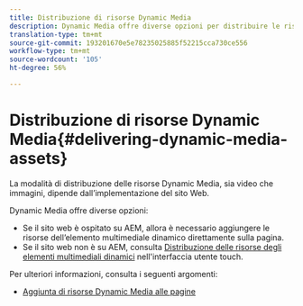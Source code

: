 ```yaml
---
title: Distribuzione di risorse Dynamic Media
description: Dynamic Media offre diverse opzioni per distribuire le risorse Dynamic Media (video e immagini) al sito Web.
translation-type: tm+mt
source-git-commit: 193201670e5e78235025885f52215cca730ce556
workflow-type: tm+mt
source-wordcount: '105'
ht-degree: 56%

---
```



# Distribuzione di risorse Dynamic Media{#delivering-dynamic-media-assets}

La modalità di distribuzione delle risorse Dynamic Media, sia video che immagini, dipende dall’implementazione del sito Web.

Dynamic Media offre diverse opzioni:

* Se il sito web è ospitato su AEM, allora è necessario aggiungere le risorse dell’elemento multimediale dinamico direttamente sulla pagina.
* Se il sito web non è su AEM, consulta [Distribuzione delle risorse degli elementi multimediali dinamici](/help/assets/dynamic-media/delivering-dynamic-media-assets.md) nell&#39;interfaccia utente touch.

Per ulteriori informazioni, consulta i seguenti argomenti:

* [Aggiunta di risorse Dynamic Media alle pagine](/help/assets/dynamic-media/adding-dynamic-media-assets-to-pages.md)

